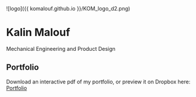 ![logo]({{ komalouf.github.io }}/KOM_logo_d2.png)
# Kalin Malouf
Mechanical Engineering and Product Design
## Portfolio
Download an interactive pdf of my portfolio, or preview it on Dropbox here:
[Portfolio](https://www.dropbox.com/s/u27k7oxzckr32je/Malouf_Portfolio_2017.pdf?dl=0)
